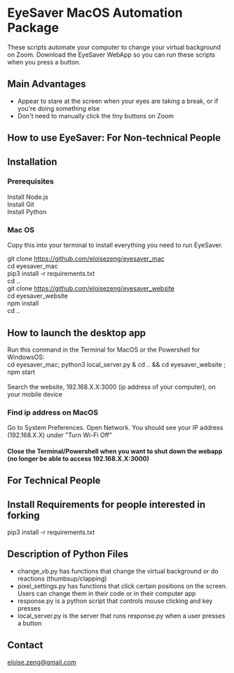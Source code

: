 # EyeSaver MacOS Automation Package

These scripts automate your computer to change your virtual background on Zoom. Download the EyeSaver WebApp so you can run these scripts when you press a button.

Main Advantages
---------------
- Appear to stare at the screen when your eyes are taking a break, or if you're doing something else
- Don't need to manually click the tiny buttons on Zoom

How to use EyeSaver: For Non-technical People
---------------
## Installation
### Prerequisites
Install Node.js <br> Install Git <br> Install Python <br>
### Mac OS
Copy this into your terminal to install everything you need to run EyeSaver. 

git clone https://github.com/eloisezeng/eyesaver_mac <br>
cd eyesaver_mac <br>
pip3 install -r requirements.txt <br>
cd .. <br>
git clone https://github.com/eloisezeng/eyesaver_website <br>
cd eyesaver_website <br>
npm install <br>
cd .. <br>

## How to launch the desktop app
Run this command in the Terminal for MacOS or the Powershell for WindowsOS: <br>
cd eyesaver_mac; python3 local_server.py & cd .. && cd eyesaver_website ; npm start <br><br>
Search the website, 192.168.X.X:3000 (ip address of your computer), on your mobile device
### Find ip address on MacOS
Go to System Preferences. Open Network. You should see your IP address (192.168.X.X) under "Turn Wi-Fi Off"
#### Close the Terminal/Powershell when you want to shut down the webapp (no longer be able to access 192.168.X.X:3000)

For Technical People
---------------

Install Requirements for people interested in forking
---------------
pip3 install -r requirements.txt

Description of Python Files
---------------
- change_vb.py has functions that change the virtual background or do reactions (thumbsup/clapping)
- pixel_settings.py has functions that click certain positions on the screen. Users can change them in their code or in their computer app
- response.py is a python script that controls mouse clicking and key presses
- local_server.py is the server that runs response.py when a user presses a button

Contact
---------------
eloise.zeng@gmail.com

